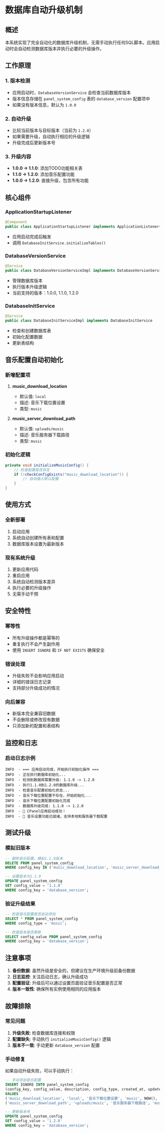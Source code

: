 # 数据库自动升级机制

## 概述

本系统实现了完全自动化的数据库升级机制，无需手动执行任何SQL脚本。应用启动时会自动检测数据库版本并执行必要的升级操作。

## 工作原理

### 1. 版本检测
- 应用启动时，`DatabaseVersionService` 会检查当前数据库版本
- 版本信息存储在 `panel_system_config` 表的 `database_version` 配置项中
- 如果没有版本信息，默认为 `1.0.0`

### 2. 自动升级
- 比较当前版本与目标版本（当前为 `1.2.0`）
- 如果需要升级，自动执行相应的升级逻辑
- 升级完成后更新版本号

### 3. 升级内容
- **1.0.0 → 1.1.0**: 添加TODO功能相关表
- **1.1.0 → 1.2.0**: 添加音乐配置功能
- **1.0.0 → 1.2.0**: 直接升级，包含所有功能

## 核心组件

### ApplicationStartupListener
```java
@Component
public class ApplicationStartupListener implements ApplicationListener<ApplicationReadyEvent>
```
- 应用启动完成后触发
- 调用 `DatabaseInitService.initializeTables()`

### DatabaseVersionService
```java
@Service
public class DatabaseVersionServiceImpl implements DatabaseVersionService
```
- 管理数据库版本
- 执行版本升级逻辑
- 当前支持的版本：1.0.0, 1.1.0, 1.2.0

### DatabaseInitService
```java
@Service
public class DatabaseInitServiceImpl implements DatabaseInitService
```
- 检查和创建数据库表
- 初始化配置数据
- 更新表结构

## 音乐配置自动初始化

### 新增配置项
1. **music_download_location**
   - 默认值: `local`
   - 描述: 音乐下载位置设置
   - 类型: `music`

2. **music_server_download_path**
   - 默认值: `uploads/music`
   - 描述: 音乐服务器下载路径
   - 类型: `music`

### 初始化逻辑
```java
private void initializeMusicConfig() {
    // 检查配置是否存在
    if (!checkConfigExists("music_download_location")) {
        // 自动插入默认配置
    }
}
```

## 使用方式

### 全新部署
1. 启动应用
2. 系统自动创建所有表和配置
3. 数据库版本设置为最新版本

### 现有系统升级
1. 更新应用代码
2. 重启应用
3. 系统自动检测版本差异
4. 执行必要的升级操作
5. 无需手动干预

## 安全特性

### 幂等性
- 所有升级操作都是幂等的
- 重复执行不会产生副作用
- 使用 `INSERT IGNORE` 和 `IF NOT EXISTS` 确保安全

### 错误处理
- 升级失败不会影响应用启动
- 详细的错误日志记录
- 支持部分升级成功的情况

### 向后兼容
- 新版本完全兼容旧数据
- 不会删除或修改现有数据
- 只添加新的配置和表结构

## 监控和日志

### 启动日志示例
```
INFO  - === 应用启动完成，开始执行初始化操作 ===
INFO  - 正在执行数据库初始化...
INFO  - 检测到数据库需要升级: 1.1.0 -> 1.2.0
INFO  - 执行1.1.0到1.2.0的数据库升级...
INFO  - 检查音乐配置初始化状态...
INFO  - 音乐下载位置配置不存在，开始初始化...
INFO  - 音乐下载位置配置初始化完成
INFO  - 数据库升级完成: 1.1.0 -> 1.2.0
INFO  - 🎉 CPanel应用启动成功！
INFO  - 🎵 音乐设置功能已就绪，支持本地和服务器下载配置
```

## 测试升级

### 模拟旧版本
```sql
-- 删除音乐配置，模拟1.1.0版本
DELETE FROM panel_system_config 
WHERE config_key IN ('music_download_location', 'music_server_download_path');

-- 设置版本为1.1.0
UPDATE panel_system_config 
SET config_value = '1.1.0' 
WHERE config_key = 'database_version';
```

### 验证升级结果
```sql
-- 检查音乐配置是否自动添加
SELECT * FROM panel_system_config 
WHERE config_type = 'music';

-- 检查版本是否更新
SELECT config_value FROM panel_system_config 
WHERE config_key = 'database_version';
```

## 注意事项

1. **备份数据**: 虽然升级是安全的，但建议在生产环境升级前备份数据
2. **日志监控**: 关注启动日志，确认升级成功
3. **配置验证**: 升级后可以通过设置页面验证音乐配置是否正常
4. **版本一致性**: 确保所有实例使用相同的应用版本

## 故障排除

### 常见问题
1. **升级失败**: 检查数据库连接和权限
2. **配置缺失**: 手动执行 `initializeMusicConfig()` 逻辑
3. **版本不一致**: 手动更新 `database_version` 配置

### 手动修复
如果自动升级失败，可以手动执行：
```sql
-- 手动添加音乐配置
INSERT IGNORE INTO panel_system_config 
(config_key, config_value, description, config_type, created_at, updated_at) 
VALUES 
('music_download_location', 'local', '音乐下载位置设置', 'music', NOW(), NOW()),
('music_server_download_path', 'uploads/music', '音乐服务器下载路径', 'music', NOW(), NOW());

-- 更新版本号
UPDATE panel_system_config 
SET config_value = '1.2.0' 
WHERE config_key = 'database_version';
```
